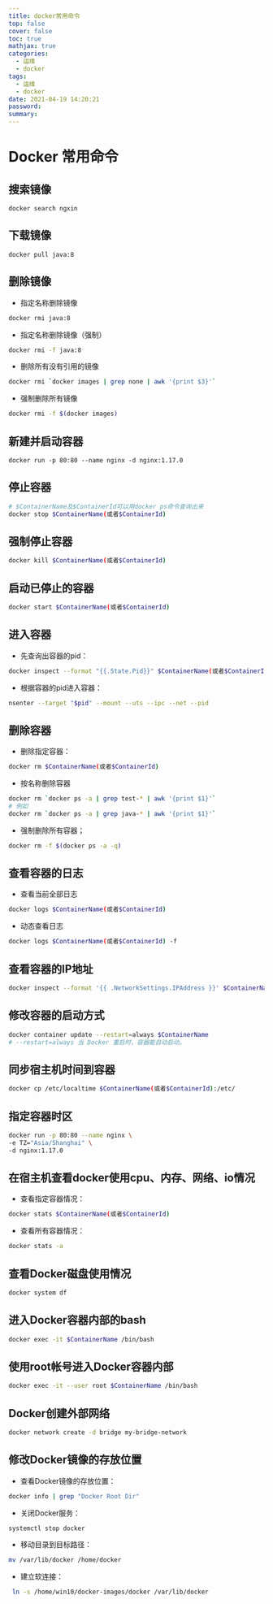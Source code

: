 ```yaml
---
title: docker常用命令
top: false
cover: false
toc: true
mathjax: true
categories:
  - 运维
  - docker
tags:
  - 运维
  - docker
date: 2021-04-19 14:20:21
password:
summary:
---
```


# Docker 常用命令

## 搜索镜像

```shell
docker search ngxin
```

## 下载镜像

```shell
docker pull java:8
```

## 删除镜像

- 指定名称删除镜像

```bash
docker rmi java:8
```

- 指定名称删除镜像（强制）

```bash
docker rmi -f java:8
```

- 删除所有没有引用的镜像

```bash
docker rmi `docker images | grep none | awk '{print $3}'`
```

- 强制删除所有镜像

```bash
docker rmi -f $(docker images)
```

## 新建并启动容器

```shell
docker run -p 80:80 --name nginx -d nginx:1.17.0
```

## 停止容器

```bash
# $ContainerName及$ContainerId可以用docker ps命令查询出来
docker stop $ContainerName(或者$ContainerId)
```

## 强制停止容器

```bash
docker kill $ContainerName(或者$ContainerId)
```

## 启动已停止的容器

```bash
docker start $ContainerName(或者$ContainerId)
```

## 进入容器

- 先查询出容器的pid：

```bash
docker inspect --format "{{.State.Pid}}" $ContainerName(或者$ContainerId)
```

- 根据容器的pid进入容器：

```bash
nsenter --target "$pid" --mount --uts --ipc --net --pid
```

## 删除容器

- 删除指定容器：

```bash
docker rm $ContainerName(或者$ContainerId)
```

- 按名称删除容器

```bash
docker rm `docker ps -a | grep test-* | awk '{print $1}'`
# 例如
docker rm `docker ps -a | grep java-* | awk '{print $1}'`
```

- 强制删除所有容器；

```bash
docker rm -f $(docker ps -a -q)
```

## 查看容器的日志

- 查看当前全部日志

```bash
docker logs $ContainerName(或者$ContainerId)
```

- 动态查看日志

```bash
docker logs $ContainerName(或者$ContainerId) -f
```

## 查看容器的IP地址

```bash
docker inspect --format '{{ .NetworkSettings.IPAddress }}' $ContainerName(或者$ContainerId)
```

## 修改容器的启动方式

```bash
docker container update --restart=always $ContainerName
# --restart=always 当 Docker 重启时，容器能自动启动。
```

## 同步宿主机时间到容器

```bash
docker cp /etc/localtime $ContainerName(或者$ContainerId):/etc/
```

## 指定容器时区

```bash
docker run -p 80:80 --name nginx \
-e TZ="Asia/Shanghai" \
-d nginx:1.17.0
```

## 在宿主机查看docker使用cpu、内存、网络、io情况

- 查看指定容器情况：

```bash
docker stats $ContainerName(或者$ContainerId)
```

- 查看所有容器情况：

```bash
docker stats -a
```

## 查看Docker磁盘使用情况

```bash
docker system df
```

## 进入Docker容器内部的bash

```bash
docker exec -it $ContainerName /bin/bash
```

## 使用root帐号进入Docker容器内部

```bash
docker exec -it --user root $ContainerName /bin/bash
```

## Docker创建外部网络

```bash
docker network create -d bridge my-bridge-network
```

## 修改Docker镜像的存放位置

- 查看Docker镜像的存放位置：

```bash
docker info | grep "Docker Root Dir"
```

- 关闭Docker服务：

```bash
systemctl stop docker
```

- 移动目录到目标路径：

```bash
mv /var/lib/docker /home/docker
```

- 建立软连接：

```bash
 ln -s /home/win10/docker-images/docker /var/lib/docker
```